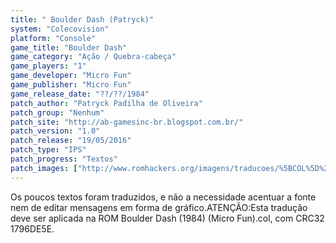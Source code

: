 ```yaml
---
title: " Boulder Dash (Patryck)"
system: "Colecovision"
platform: "Console"
game_title: "Boulder Dash"
game_category: "Ação / Quebra-cabeça"
game_players: "1"
game_developer: "Micro Fun"
game_publisher: "Micro Fun"
game_release_date: "??/??/1984"
patch_author: "Patryck Padilha de Oliveira"
patch_group: "Nenhum"
patch_site: "http://ab-gamesinc-br.blogspot.com.br/"
patch_version: "1.0"
patch_release: "19/05/2016"
patch_type: "IPS"
patch_progress: "Textos"
patch_images: ["http://www.romhackers.org/imagens/traducoes/%5BCOL%5D%20Boulder%20Dash%20-%20Patryck%20-%201.png","http://www.romhackers.org/imagens/traducoes/%5BCOL%5D%20Boulder%20Dash%20-%20Patryck%20-%202.png","http://www.romhackers.org/imagens/traducoes/%5BCOL%5D%20Boulder%20Dash%20-%20Patryck%20-%203.png"]
---
```

Os poucos textos foram traduzidos, e não a necessidade acentuar a fonte nem de editar mensagens em forma de gráfico.ATENÇÃO:Esta tradução deve ser aplicada na ROM Boulder Dash (1984) (Micro Fun).col, com CRC32 1796DE5E.